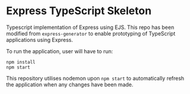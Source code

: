 # Express TypeScript Skeleton

Typescript implementation of Express using EJS. This repo has been modified from `express-generator` to enable prototyping of TypeScript applications using Express.

To run the application, user will have to run:
```
npm install
npm start
```

This repository utilises nodemon upon `npm start` to automatically refresh the application when any changes have been made.
